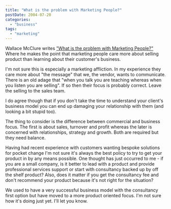 ```yaml
---
title: "What is the problem with Marketing People?"
postDate: 2004-07-20
categories: 
  - "business"
tags: 
  - "marketing"
---
```


Wallace McClure writes ["What is the problem with Marketing People?"](http://weblogs.asp.net/wallym/archive/2004/07/20/188838.aspx) Where he makes the point that marketing people care more about selling product than learning about their customer's business.

I'm not sure this is especially a marketing affliction. In my experience they care more about "the message" that we, the vendor, wants to communicate. There is an old adage that "when you talk you are teaching whereas when you listen you are selling". If so then their focus is probably correct. Leave the selling to the sales team.

I do agree though that if you don't take the time to understand your client's business model you can end up damaging your relationship with them (and looking a bit stupid too).

The thing to consider is the difference between commercial and business focus. The first is about sales, turnover and profit whereas the later is concerned with relationships, strategy and growth. Both are required but they need balance.

Having had recent experience with customers wanting bespoke solutions for pocket change I'm not sure it's always the best policy to try to get your product in by any means possible. One thought has just occurred to me - if you are a small company, is it better to lead with a product and provide professional services support or start with consultancy backed up by off the shelf product? Also, does it matter if you get the consultancy fee and don't recommend your product because it's not right for the situation?

We used to have a very successful business model with the consultancy first option but have moved to a more product oriented focus. I'm not sure how it's doing just yet. I'll let you know.
